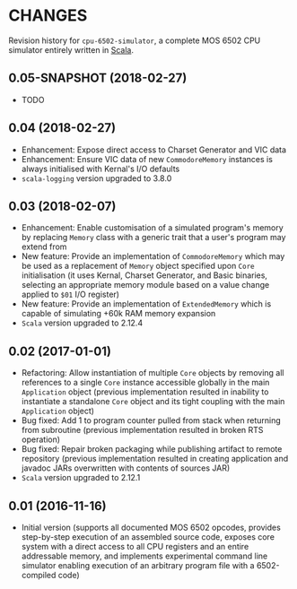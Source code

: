 CHANGES
=======

Revision history for `cpu-6502-simulator`, a complete MOS 6502 CPU simulator entirely written in [Scala](http://www.scala-lang.org/).

0.05-SNAPSHOT (2018-02-27)
--------------------------

* TODO

0.04 (2018-02-27)
-----------------

* Enhancement: Expose direct access to Charset Generator and VIC data
* Enhancement: Ensure VIC data of new `CommodoreMemory` instances is always initialised with Kernal's I/O defaults
* `scala-logging` version upgraded to 3.8.0

0.03 (2018-02-07)
-----------------

* Enhancement: Enable customisation of a simulated program's memory by replacing `Memory` class with a generic trait that a user's program may extend from
* New feature: Provide an implementation of `CommodoreMemory` which may be used as a replacement of `Memory` object specified upon `Core` initialisation (it uses Kernal, Charset Generator, and Basic binaries, selecting an appropriate memory module based on a value change applied to `$01` I/O register)
* New feature: Provide an implementation of `ExtendedMemory` which is capable of simulating +60k RAM memory expansion
* `Scala` version upgraded to 2.12.4

0.02 (2017-01-01)
-----------------

* Refactoring: Allow instantiation of multiple `Core` objects by removing all references to a single `Core` instance accessible globally in the main `Application` object (previous implementation resulted in inability to instantiate a standalone `Core` object and its tight coupling with the main `Application` object)
* Bug fixed: Add 1 to program counter pulled from stack when returning from subroutine (previous implementation resulted in broken RTS operation)
* Bug fixed: Repair broken packaging while publishing artifact to remote repository (previous implementation resulted in creating application and javadoc JARs overwritten with contents of sources JAR)
* `Scala` version upgraded to 2.12.1

0.01 (2016-11-16)
-----------------

* Initial version (supports all documented MOS 6502 opcodes, provides step-by-step execution of an assembled source code, exposes core system with a direct access to all CPU registers and an entire addressable memory, and implements experimental command line simulator enabling execution of an arbitrary program file with a 6502-compiled code)
